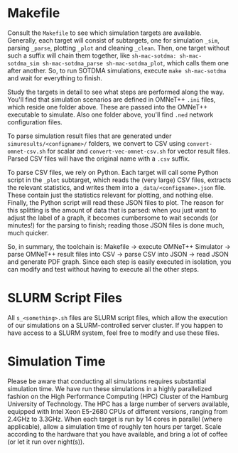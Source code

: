 # Makefile
Consult the `Makefile` to see which simulation targets are available.
Generally, each target will consist of subtargets, one for simulation `_sim`, parsing `_parse`, plotting `_plot` and cleaning `_clean`.
Then, one target without such a suffix will chain them together, like `sh-mac-sotdma: sh-mac-sotdma_sim sh-mac-sotdma_parse sh-mac-sotdma_plot`, which calls them one after another.
So, to run SOTDMA simulations, execute `make sh-mac-sotdma` and wait for everything to finish.

Study the targets in detail to see what steps are performed along the way.
You'll find that simulation scenarios are defined in OMNeT++ `.ini` files, which reside one folder above.
These are passed into the OMNeT++ executable to simulate.
Also one folder above, you'll find `.ned` network configuration files.

To parse simulation result files that are generated under `simuresults/<configname>/` folders, we convert to CSV using `convert-omnet-csv.sh` for scalar and `convert-vec-omnet-csv.sh` for vector result files.
Parsed CSV files will have the original name with a `.csv` suffix.

To parse CSV files, we rely on Python.
Each target will call some Python script in the `_plot` subtarget, which reads the (very large) CSV files, extracts the relevant statistics, and writes them into a `_data/<configname>.json` file.
These contain just the statistics relevant for plotting, and nothing else.
Finally, the Python script will read these JSON files to plot.
The reason for this splitting is the amount of data that is parsed: when you just want to adjust the label of a graph, it becomes cumbersome to wait seconds (or minutes!) for the parsing to finish; reading those JSON files is done much, much quicker.

So, in summary, the toolchain is: Makefile -> execute OMNeT++ Simulator -> parse OMNeT++ result files into CSV -> parse CSV into JSON -> read JSON and generate PDF graph.
Since each step is easily executed in isolation, you can modify and test without having to execute all the other steps.

# SLURM Script Files
All `s_<something>.sh` files are SLURM script files, which allow the execution of our simulations on a SLURM-controlled server cluster. 
If you happen to have access to a SLURM system, feel free to modify and use these files.

# Simulation Time
Please be aware that conducting all simulations requires substantial simulation time.
We have run these simulations in a highly parallelized fashion on the High Performance Computing (HPC) Cluster of the Hamburg University of Technology.
The HPC has a large number of servers available, equipped with Intel Xeon E5-2680 CPUs of different versions, ranging from 2.4GHz to 3.3GHz.
When each target is run by 14 cores in parallel (where applicable), allow a simulation time of roughly ten hours per target.
Scale according to the hardware that you have available, and bring a lot of coffee (or let it run over night(s)).